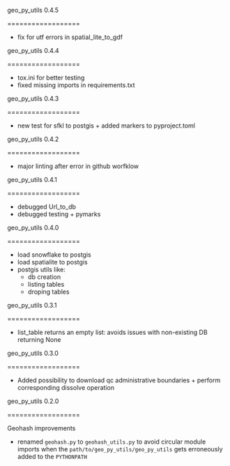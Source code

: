 geo_py_utils 0.4.5

==================

- fix for utf errors in spatial_lite_to_gdf


geo_py_utils 0.4.4

==================

- tox.ini for better testing 
- fixed missing imports in requirements.txt


geo_py_utils 0.4.3

==================

- new test for sfkl to postgis + added markers to pyproject.toml


geo_py_utils 0.4.2

==================

- major linting after error in github worfklow

geo_py_utils 0.4.1

==================

- debugged Url_to_db
- debugged testing + pymarks

geo_py_utils 0.4.0

==================

- load snowflake to postgis
- load spatialite to postgis
- postgis utils like: 
    * db creation
    * listing tables
    * droping tables 

geo_py_utils 0.3.1

==================

- list_table returns an empty list: avoids issues with non-existing DB returning None

geo_py_utils 0.3.0

==================

- Added possibility to download qc administrative boundaries + perform corresponding dissolve operation


geo_py_utils 0.2.0

==================

Geohash improvements

- renamed `geohash.py` to `geohash_utils.py` to avoid circular module imports when the `path/to/geo_py_utils/geo_py_utils` gets erroneously added to the `PYTHONPATH`